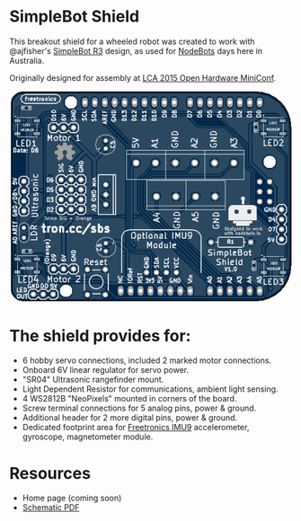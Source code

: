 # SimpleBot Shield

This breakout shield for a wheeled robot was created to work with
@ajfisher's [SimpleBot R3](https://github.com/nodebotsau/simplebot)
design, as used for [NodeBots](http://nodebots.io) days here in Australia.

Originally designed for assembly at [LCA 2015 Open Hardware MiniConf](http://www.openhardwareconf.org/index.php/Main_Page).

![PCB Preview Image](pcb_top.png)

# The shield provides for:

* 6 hobby servo connections, included 2 marked motor connections.
* Onboard 6V linear regulator for servo power.
* "SR04" Ultrasonic rangefinder mount.
* Light Dependent Resistor for communications, ambient light sensing.
* 4 WS2812B "NeoPixels" mounted in corners of the board.
* Screw terminal connections for 5 analog pins, power & ground.
* Additional header for 2 more digital pins, power & ground.
* Dedicated footprint area for [Freetronics IMU9](http://www.freetronics.com/products/9-dof-imu-accelerometer-gyroscope-magnetometer) accelerometer, gyroscope, magnetometer module.

# Resources

* Home page (coming soon)
* [Schematic PDF](https://raw.githubusercontent.com/freetronics/simplebot_shield/master/simplebot_shield_schematic.pdf)
